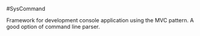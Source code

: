 #SysCommand

Framework for development console application using the MVC pattern. A good option of command line parser.